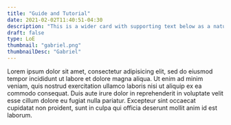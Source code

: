 ```yaml
---
title: "Guide and Tutorial"
date: 2021-02-02T11:40:51-04:30
description: "This is a wider card with supporting text below as a natural lead-in to additional content. This content is a little bit longer."
draft: false
type: LoE
thumbnail: "gabriel.png"
thumbnailDesc: "Gabriel"
---
```


Lorem ipsum dolor sit amet, consectetur adipisicing elit, sed do eiusmod tempor incididunt ut labore et dolore magna aliqua. Ut enim ad minim veniam, quis nostrud exercitation ullamco laboris nisi ut aliquip ex ea commodo consequat. Duis aute irure dolor in reprehenderit in voluptate velit esse cillum dolore eu fugiat nulla pariatur. Excepteur sint occaecat cupidatat non proident, sunt in culpa qui officia deserunt mollit anim id est laborum.
